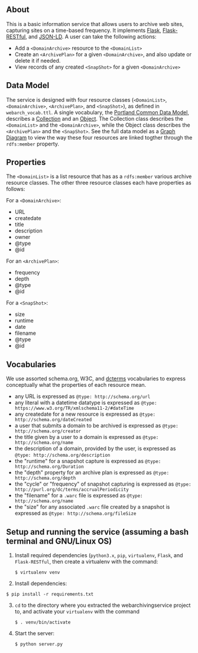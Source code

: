 About
------
This is a basic information service that allows users to archive web sites, capturing sites on a time-based frequency. It implements [Flask](http://flask.pocoo.org/), [Flask-RESTful](http://flask-restful.readthedocs.org/en/latest/), and [JSON-LD](http://json-ld.org/). A user can take the following actions:

-   Add a `<DomainArchive>` resource to the `<DomainList>`
-   Create an `<ArchivePlan>` for a given `<DomainArchive>`, and also update or delete it if needed.
-   View records of any created `<SnapShot>` for a given `<DomainArchive>`

Data Model
-------------
The service is designed with four resource classes (`<DomainList>`, `<DomainArchive>`, `<ArchivePlan>`, and `<SnapShot>`), as defined in `webarch_vocab.ttl`.  A single vocabulary, the [Portland Common Data Model](http://pcdm.org/models#), describes a [Collection](http://pcdm.org/models#Collection/) and an [Object](http://pcdm.org/models#Object/).  The Collection class describes the `<DomainList>` and the `<DomainArchive>`, while the Object class describes the `<ArchivePlan>` and the `<SnapShot>`. See the full data model as a  [Graph Diagram](https://www.lucidchart.com/documents/view/41c50efb-2ce9-4d33-9509-52cdf08eb25c) to view the way these four resources are linked togther through the `rdfs:member` property.

Properties
-----------
The `<DomainList>` is a list resource that has as a `rdfs:member` various archive resource classes. The other three resource classes each have properties as follows:


For a `<DomainArchive>`:
-   URL
-   createdate
-   title
-   description
-   owner
-   @type
-   @id


For an `<ArchivePlan>`:
-   frequency
-   depth
-   @type
-   @id

For a `<SnapShot>`:
-   size
-   runtime
-   date
-   filename
-   @type
-   @id


Vocabularies
------------
We use assorted schema.org, W3C, and [dcterms](http://purl.org/dc/terms/) vocabularies to express conceptually what the properties of each resource mean.

-   any URL is expressed as `@type: http://schema.org/url`
-   any literal with a datetime datatype is expressed as `@type: https://www.w3.org/TR/xmlschema11-2/#dateTime`
-   any createdate for a new resource is expressed as `@type: http://schema.org/dateCreated`
-   a user that submits a domain to be archived is expressed as `@type: http://schema.org/creator`
-   the title given by a user to a domain is expressed as `@type: http://schema.org/name`
-   the description of a domain, provided by the user, is expressed as `@type: http://schema.org/description`
-   the "runtime" for a snapshot capture is expressed as `@type: http://schema.org/Duration`
-   the "depth" property for an archive plan is expressed as `@type: http://schema.org/depth`
-   the "cycle" or "frequency" of snapshot capturing is expressed as `@type: http://purl.org/dc/terms/accrualPeriodicity`
-   the "filename" for a `.warc` file is expressed as `@type: http://schema.org/name`
-   the "size" for any associated `.warc` file created by a snapshot is expressed as `@type: http://schema.org/fileSize`


Setup and running the service (assuming a bash terminal and GNU/Linux OS)
----------------------------

1. Install required dependencies (`python3.x`, `pip`, `virtualenv`, `Flask`, and `Flask-RESTful`, then create a virtualenv with the command:
    ```
    $ virtualenv venv
    ```

2.  Install dependencies:
   ```
   $ pip install -r requirements.txt
   ``` 
    
3. `cd` to the directory where you extracted the webarchivingservice project to, and activate your `virtualenv` with the command 
    ```
    $ . venv/bin/activate
    ```
4. Start the server:
   ```
   $ python server.py
   ```




